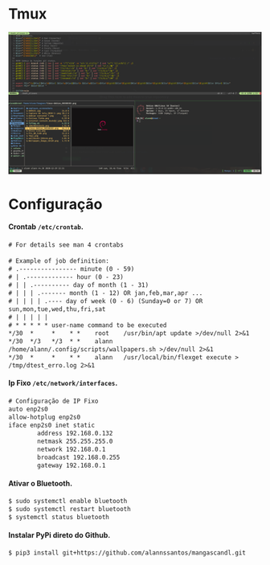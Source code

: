 # Tmux

![Screenshot of my desktop](https://raw.githubusercontent.com/alannssantos/tmux-os/master/.screenshots/Tmux.png "Screenshot")

# Configuração

#### Crontab `/etc/crontab`.

```
# For details see man 4 crontabs

# Example of job definition:
# .---------------- minute (0 - 59)
# | .------------- hour (0 - 23)
# | | .---------- day of month (1 - 31)
# | | | .------- month (1 - 12) OR jan,feb,mar,apr ...
# | | | | .---- day of week (0 - 6) (Sunday=0 or 7) OR sun,mon,tue,wed,thu,fri,sat
# | | | | |
# * * * * * user-name command to be executed
*/30  *     *    * *    root    /usr/bin/apt update >/dev/null 2>&1
*/30  */3   */3  * *    alann   /home/alann/.config/scripts/wallpapers.sh >/dev/null 2>&1
*/30  *     *    * *    alann   /usr/local/bin/flexget execute > /tmp/dtest_erro.log 2>&1
```

#### Ip Fixo `/etc/network/interfaces`.

```
# Configuração de IP Fixo
auto enp2s0
allow-hotplug enp2s0
iface enp2s0 inet static
        address 192.168.0.132
        netmask 255.255.255.0
        network 192.168.0.1
        broadcast 192.168.0.255
        gateway 192.168.0.1
```

#### Ativar o Bluetooth.

```
$ sudo systemctl enable bluetooth
$ sudo systemctl restart bluetooth
$ systemctl status bluetooth
```

#### Instalar PyPi direto do Github.

```
$ pip3 install git+https://github.com/alannssantos/mangascandl.git
```
